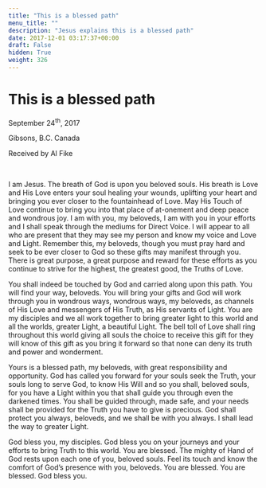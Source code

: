 ```yaml
---
title: "This is a blessed path"
menu_title: ""
description: "Jesus explains this is a blessed path"
date: 2017-12-01 03:17:37+00:00
draft: False
hidden: True
weight: 326
---
```

# This is a blessed path

September 24<sup>th</sup>, 2017

Gibsons, B.C. Canada

Received by Al Fike

 

I am Jesus. The breath of God is upon you beloved souls. His breath is Love and His Love enters your soul healing your wounds, uplifting your heart and bringing you ever closer to the fountainhead of Love. May His Touch of Love continue to bring you into that place of at-onement and deep peace and wondrous joy.
I am with you, my beloveds, I am with you in your efforts and I shall speak through the mediums for Direct Voice. I will appear to all who are present that they may see my person and know my voice and Love and Light. Remember this, my beloveds, though you must pray hard and seek to be ever closer to God so these gifts may manifest through you. There is great purpose, a great purpose and reward for these efforts as you continue to strive for the highest, the greatest good, the Truths of Love.

You shall indeed be touched by God and carried along upon this path. You will find your way, beloveds. You will bring your gifts and God will work through you in wondrous ways, wondrous ways, my beloveds, as channels of His Love and messengers of His Truth, as His servants of Light. You are my disciples and we all work together to bring greater light to this world and all the worlds, greater Light, a beautiful Light. The bell toll of Love shall ring throughout this world giving all souls the choice to receive this gift for they will know of this gift as you bring it forward so that none can deny its truth and power and wonderment.

Yours is a blessed path, my beloveds, with great responsibility and opportunity. God has called you forward for your souls seek the Truth, your souls long to serve God, to know His Will and so you shall, beloved souls, for you have a Light within you that shall guide you through even the darkened times. You shall be guided through, made safe, and your needs shall be provided for the Truth you have to give is precious. God shall protect you always, beloveds, and we shall be with you always. I shall lead the way to greater Light. 

God bless you, my disciples. God bless you on your journeys and your efforts to bring Truth to this world. You are blessed. The mighty of Hand of God rests upon each one of you, beloved souls. Feel its touch and know the comfort of God’s presence with you, beloveds. You are blessed. You are blessed. God bless you.
